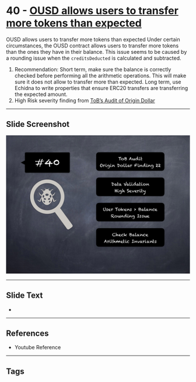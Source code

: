 
# 40 - [OUSD allows users to transfer more tokens than expected](./OUSD%20allows%20users%20to%20transfer%20more%20tokens%20than%20expected.md)

OUSD allows users to transfer more tokens than expected Under certain circumstances, the OUSD contract allows users to transfer more tokens than the ones they have in their balance. This issue seems to be caused by a rounding issue when the `creditsDeducted` is calculated and subtracted.


1.  Recommendation: Short term, make sure the balance is correctly checked before performing all the arithmetic operations. This will make sure it does not allow to transfer more than expected. Long term, use Echidna to write properties that ensure ERC20 transfers are transferring the expected amount.
2.  High Risk severity finding from [ToB’s Audit of Origin Dollar](https://github.com/trailofbits/publications/blob/master/reviews/OriginDollar.pdf)


___
## Slide Screenshot
![040.png](../../images/7.%20Audit%20Findings%20101/040.png)
___
## Slide Text
- 
___
## References
- Youtube Reference
___
## Tags
